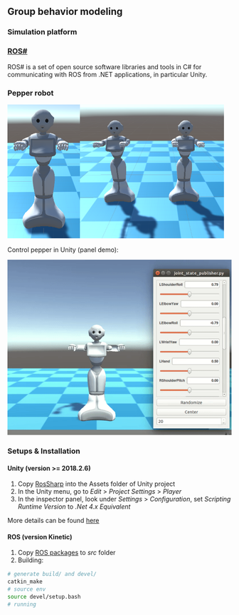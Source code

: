 ## Group behavior modeling

### Simulation platform
### [ROS#](https://github.com/siemens/ros-sharp)

ROS# is a set of open source software libraries and tools in C# for communicating with ROS from .NET applications, in particular Unity.

### Pepper robot

<img src="docs/pepper-single.png" alt="one pepper" height="300px"/><img src="docs/pepper-two.png" alt="two peppers" height="300px"/>

Control pepper in Unity (panel demo):

<img src="docs/move_pepper.gif" alt="move pepper" width="600px"/>


### Setups & Installation

#### Unity (version >= 2018.2.6)
1. Copy [RosSharp](https://github.com/mingfeisun/ros-sharp/tree/master/Unity3D/Assets/RosSharp) into the Assets folder of Unity project 
2. In the Unity menu, go to *Edit* > *Project Settings* > *Player*
3. In the inspector panel, look under *Settings* > *Configuration*, set *Scripting Runtime Version* to *.Net 4.x Equivalent*

More details can be found [here](https://github.com/siemens/ros-sharp/wiki/User_Inst_Unity3DOnWindows)

#### ROS (version Kinetic)
1. Copy [ROS packages](https://github.com/mingfeisun/ros-sharp/tree/master/ROS) to *src* folder
2. Building: 
``` bash 
# generate build/ and devel/
catkin_make 
# source env
source devel/setup.bash
# running
```
